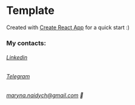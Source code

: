 
# Template
Created with
[Create React App](https://github.com/facebook/create-react-app) for a quick start :)

### My contacts:
###### [Linkedin](https://www.linkedin.com/in/maryna-naidych-485197247/) 
###### [Telegram](https://t.me/MNISHAPPY) 
######  maryna.naidych@gmail.com :email:
